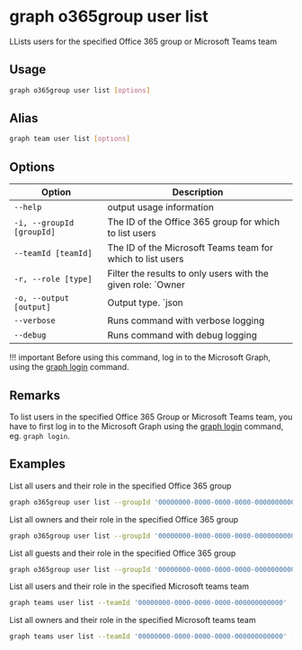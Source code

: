 # graph o365group user list

LLists users for the specified Office 365 group or Microsoft Teams team

## Usage

```sh
graph o365group user list [options]
```

## Alias

```sh
graph team user list [options]
```

## Options

Option|Description
------|-----------
`--help`|output usage information
`-i, --groupId [groupId]`|The ID of the Office 365 group for which to list users
`--teamId [teamId]`|The ID of the Microsoft Teams team for which to list users
`-r, --role [type]`|Filter the results to only users with the given role: `Owner|Member|Guest`
`-o, --output [output]`|Output type. `json|text`. Default `text`
`--verbose`|Runs command with verbose logging
`--debug`|Runs command with debug logging

!!! important
    Before using this command, log in to the Microsoft Graph, using the [graph login](../login.md) command.

## Remarks

To list users in the specified Office 365 Group or Microsoft Teams team, you have to first log in to the Microsoft Graph using the [graph login](../login.md) command, eg. `graph login`.

## Examples

List all users and their role in the specified Office 365 group

```sh
graph o365group user list --groupId '00000000-0000-0000-0000-000000000000'
```

List all owners and their role in the specified Office 365 group

```sh
graph o365group user list --groupId '00000000-0000-0000-0000-000000000000' --role Owner
```

 List all guests and their role in the specified Office 365 group

```sh
graph o365group user list --groupId '00000000-0000-0000-0000-000000000000' --role Guest
```

List all users and their role in the specified Microsoft teams team

```sh
graph teams user list --teamId '00000000-0000-0000-0000-000000000000'
```

List all owners and their role in the specified Microsoft teams team

```sh
graph teams user list --teamId '00000000-0000-0000-0000-000000000000' --role Owner
```